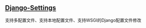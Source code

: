 

## [Django-Settings](https://github.com/blackmatrix7/django-practice/tree/master/django-settings)

支持多配置文件、支持本地配置文件、支持WSGI的Django配置文件修改